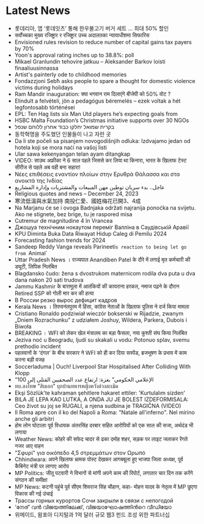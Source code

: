 # Latest News
-  롯데리아, 앱 ‘롯데잇츠’ 통해 한우불고기 버거 세트 … 최대 50% 할인
-  सर्वोच्चका मुख्य रजिष्ट्रार र रजिष्ट्रार उच्च अदालतका न्यायाधीशमा सिफारिस
-  Envisioned rules revision to reduce number of capital gains tax payers by 70%
-  Yoon's approval rating inches up to 38.8%: poll
-  Mikael Granlundin tehovire jatkuu – Aleksander Barkov loisti finaaliuusinnassa
-  Artist's painterly ode to childhood memories
-  Fondazzjoni Sebħ asks people to spare a thought for domestic violence victims during holidays
-  Ram Mandir inauguration: क्या भगवान राम दिलाएंगे बीजेपी को 50% वोट ?
-  Elindult a felvételi, jön a pedagógus béremelés – ezek voltak a hét legfontosabb történései
-  EPL: Ten Hag lists six Man Utd players he’s expecting goals from
-  HSBC Malta Foundation’s Christmas initiative supports over 30 NGOs
-  בקרית שמואל יחלקו כבוד אחרון ללוחם שנפל
-  동학혁명을 주도했던 인물들이 나고 자란 곳
-  Da li ste počeli sa pisanjem novogodišnjih odluka: Izdvajamo jedan od hotela koji se mora naći na vašoj listi
-  Ular sawa kekenyangan telan ayam ditangkap
-  VIDEO: साउथ अफ्रीका ने 6 साल पहले जिससे कर लिया था किनारा, भारत के खिलाफ टेस्ट सीरीज से पहले अब वही बना सहारा!
-  Νέες επιθέσεις εναντίον πλοίων στην Ερυθρά Θάλασσα και στα ανοικτά της Ινδίας
-  عاجل.. بدء سريان توطين مهن المبيعات والمشتريات وإدارة المشاريع
-  Religious quotes and news – December 24, 2023
-  寒流低溫與水氣加持 南投仁愛、國姓梅花已開3、4成
-  Na Marjanu će se i ovoga Badnjaka održati najranija ponoćka na svijetu. Ako ne stignete, bez brige, tu je raspored misa
-  Cutremur de magnitudine 4 în Vrancea
-  Джошуа технічним нокаутом переміг Валліна в Саудівській Аравії
-  KPU Diminta Buka Data Riwayat Hidup Caleg di Pemilu 2024
-  Forecasting fashion trends for 2024
-  Sandeep Reddy Vanga reveals Parineeti`s reaction to being let go from `Animal`
-  Uttar Pradesh News । राज्यपाल Anandiben Patel के दौरे में लगाई मृत कर्मचारी की ड्यूटी, लिपिक निलंबित
-  Blagdansko čudo: žena s dvostrukom maternicom rodila dva puta u dva dana nakon 20 sati trudova
-  Jammu Kashmir के बारामूला में आतंकियों की कायराना हरकत, नमाज पढ़ने के दौरान Retired SSP को गोली मार कर की हत्या
-  В России резко вырос дефицит кадров
-  Kerala News । तिरुवनंतपुरम में हिंसा, कांग्रेस नेताओं के खिलाफ पुलिस ने दर्ज किया मामला
-  Cristiano Ronaldo podziwiał wieczór bokserski w Rijadzie, zwanym „Dniem Rozrachunku” z udziałem Joshuy, Wildera, Parkera, Dubois i Biwoła
-  BREAKING । WFI को लेकर खेल मंत्रालय का बड़ा फैसला, नया कुश्ती संघ किया निलंबित
-  Jeziva noć u Beogradu, ljudi su skakali u vodu: Potonuo splav, svemu prethodio incident
-  पहलवानों के ‘दंगल’ के बीच सरकार ने WFI को ही कर दिया सस्पेंड, ब्रजभूषण के प्रभाव में काम करना बड़ी वजह
-  Soccerladuma | Ouch! Liverpool Star Hospitalised After Colliding With Klopp
-  “الإعلامي الحكومي” بغزة: ارتفاع عدد الصحفيين القتلى إلى 100
-  ทบ.ลงโทษ "สิบเอก" บุกบ้านทหารหญิงหวังล่วงละเมิด
-  Ekşi Sözlük'te kahraman şehitlere hakaret ettiler: 'Kurtulalım sizden'
-  BILA JE LEPA KAO LUTKA, A ONDA JU JE BOLEST IZDEFORMISALA: Ceo život su joj se RUGALI, a njena sudbina je TRAGIČNA (VIDEO)
-  Il Roma apre con il ko del Napoli a Roma: "Natale all'inferno". Nel mirino anche gli arbitri
-  होम लोन घोटालाः पूर्व विधायक अंतरसिंह दरबार सहित आरोपियों को एक साल की सजा, अर्थदंड भी लगाया
-  Weather News: कोहरे की सफेद चादर से ढका दमोह शहर, सड़क पर लाइट जलाकर रेंगते नजर आए वाहन
-  "Σφυρί" για οικόπεδο 4,5 στρεμμάτων στον Ωρωπό
-  Chhindwara: अपने खिलाफ भ्रामक पोस्ट देखकर आगबबूला हुए भाजपा जिला अध्यक्ष, पूर्व कैबिनेट मंत्री पर लागाए आरोप
-  MP Politics: जीतू पटवारी ने विभागों से मांगी अपने काम की रिपोर्ट, लगातार चार दिन तक करेंगे संगठन की समीक्षा
-  MP News: कटनी पहुंचे पूर्व सीएम शिवराज सिंह चौहान, कहा- मोहन यादव के नेतृत्व में MP छुएगा विकास की नई उंचाई
-  Трассы горных курортов Сочи закрыли в связи с непогодой
-  ‘നേര്’ വൻ വിജയത്തിലേക്ക്, വിജയാഘോഷത്തിൻറെ വീഡിയോ
-  위메이드, 왐포아 디지털과 1억 달러 규모 웹3 펀드 조성 위한 파트너십

